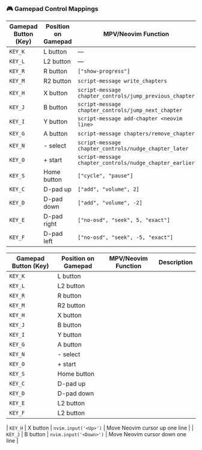 ### 🎮 Gamepad Control Mappings

| Gamepad Button (Key) | Position on Gamepad | MPV/Neovim Function                                     | Description                               |
| -------------------- | ------------------- | ------------------------------------------------------- | ----------------------------------------- |
| `KEY_K`              | L button            | —                                                       |                                           |
| `KEY_L`              | L2 button           | —                                                       |                                           |
| `KEY_R`              | R button            | `["show-progress"]`                                     |                                           |
| `KEY_M`              | R2 button           | `script-message write_chapters`                         |                                           |
| `KEY_H`              | X button            | `script-message chapter_controls/jump_previous_chapter` |                                           |
| `KEY_J`              | B button            | `script-message chapter_controls/jump_next_chapter`     |                                           |
| `KEY_I`              | Y button            | `script-message add-chapter <neovim line>`              |                                           |
| `KEY_G`              | A button            | `script-message chapters/remove_chapter`                |                                           |
| `KEY_N`              | - select            | `script-message chapter_controls/nudge_chapter_later`   |                                           |
| `KEY_O`              | + start             | `script-message chapter_controls/nudge_chapter_earlier` |                                           |
| `KEY_S`              | Home button         | `["cycle", "pause"]`                                    |                                           |
| `KEY_C`              | D-pad up            | `["add", "volume", 2]`                                  |                                           |
| `KEY_D`              | D-pad down          | `["add", "volume", -2]`                                 |                                           |
| `KEY_E`              | D-pad right         | `["no-osd", "seek", 5, "exact"]`                        |                                           |
| `KEY_F`              | D-pad left          | `["no-osd", "seek", -5, "exact"]`                       |                                           |






| Gamepad Button (Key) | Position on Gamepad | MPV/Neovim Function                                     | Description                               |
| -------------------- | ------------------- | ------------------------------------------------------- | ----------------------------------------- |
| `KEY_K`              | L button            |                                                         |                                           |
| `KEY_L`              | L2 button           |                                                         |                                           |
| `KEY_R`              | R button            |                                                         |                                           |
| `KEY_M`              | R2 button           |                                                         |                                           |
| `KEY_H`              | X button            |                                                         |                                           |
| `KEY_J`              | B button            |                                                         |                                           |
| `KEY_I`              | Y button            |                                                         |                                           |
| `KEY_G`              | A button            |                                                         |                                           |
| `KEY_N`              | - select            |                                                         |                                           |
| `KEY_O`              | + start             |                                                         |                                           |
| `KEY_S`              | Home button         |                                                         |                                           |
| `KEY_C`              | D-pad up            |                                                         |                                           |
| `KEY_D`              | D-pad down          |                                                         |                                           |
| `KEY_E`              | L2 button           |                                                         |                                           |
| `KEY_F`              | L2 button           |                                                         |                                           |

| `KEY_H`              | X button            | `nvim.input('<Up>')`                                    | Move Neovim cursor up one line            |
| `KEY_J`              | B button            | `nvim.input('<Down>')`                                  | Move Neovim cursor down one line          |

